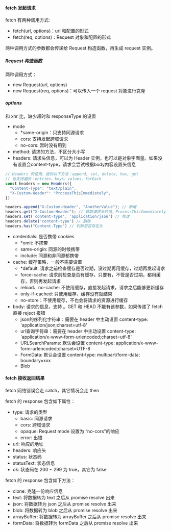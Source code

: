 #### fetch 发起请求
fetch 有两种调用方式:
- fetch(url, options)：url 和配置的形式
- fetch(req, options)：Request 对象和配置的形式

两种调用方式的参数都会传递给 Request 构造函数，再生成 request 实例。

##### Request 构造函数
两种调用方式：
- new Request(url, options)
- new Request(req, options)：可以传入一个 request 对象进行克隆

##### options
和 xhr 比，缺少超时和 responseType 的设置

- mode
  - *same-origin：只支持同源请求
  - cors: 支持发起跨域请求
  - no-cors: 暂时没有用到
- method: 请求的方法，不区分大小写
- headers: 请求头信息，可以为 Header 实例，也可以是对象字面量。如果没有设置会content-type，请求会尝试根据body内容设置头信息
```js
// Headers 的使用，提供以下方法：append, set, delete, has, get
// 也支持遍历：entries、keys、values、forEach
const headers = new Headers({
  "Content-Type": "text/plain",
  "X-Custom-Header": "ProcessThisImmediately",
})

headers.append("X-Custom-Header", "AnotherValue"); // 新增
headers.get("X-Custom-Header"); // 获取请求头的值，ProcessThisImmediately, AnotherValue
headers.set('content-type', 'application/json') // 修改
headers.delete('content-type') // 删除
headers.has("Content-Type") // 判断是否存在头
```
- credentials: 是否携带 cookies
  - *omit: 不携带
  - same-origin: 同源的时候携带
  - include: 同源和非同源都携带
- cache: 缓存策略，一般不需要设置
  - *default: 请求之前检查缓存是否过期，没过期再用缓存，过期再发起请求
  - force-cache: 请求前检查是否有缓存，只要有，不管是否过期，都用缓存，否则再发起请求
  - reload、no-cache: 不使用缓存，直接发起请求，请求之后能够更新缓存
  - only-if-cached: 只使用缓存，缓存没有就结束
  - no-store：不使用缓存，不也会将请求的资源进行缓存
- body: 请求的信息，支持 。GET 和 HEAD 不能有该参数，如果传递了 fetch 直接 reject 报错
  - json的序列化字符串：需要在 header 中主动设置 content-type: 'application/json;charset=utf-8'
  - url查询字符串：需要在 header 中主动设置 content-type: 'application/x-www-form-urlencoded;charset=utf-8'
  - URLSearchParams: 默认会设置 content-type: application/x-www-form-urlencoded;charset=UTF-8
  - FormData: 默认会设置 content-type: multipart/form-data; boundary=xxx
  - Blob

#### fetch 接收返回结果
fetch 网络错误会走 catch，其它情况会走 then

fetch 的 response 包含如下属性：
- type: 请求的类型
  - basic: 同源请求
  - cors: 跨域请求
  - opaque: Request mode 设置为 “no-cors”的响应
  - error: 出错
- url: 响应的地址
- headers: 响应头
- status: 状态码
- statusText: 状态信息
- ok: 状态码在 200 ~ 299 为 true，其它为 false

fetch 的 response 包含如下方法：
- clone: 克隆一份响应信息
- text: 将数据转为 text 之后从 promise resolve 出来
- json: 将数据转为 json 之后从 promise resolve 出来
- blob: 将数据转为 blob 之后从 promise resolve 出来
- arrayBuffer: 将数据转为 arrayBuffer 之后从 promise resolve 出来
- formData: 将数据转为 formData 之后从 promise resolve 出来
